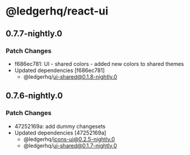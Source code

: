 # @ledgerhq/react-ui

## 0.7.7-nightly.0

### Patch Changes

- f686ec781: UI - shared colors - added new colors to shared themes
- Updated dependencies [f686ec781]
  - @ledgerhq/ui-shared@0.1.8-nightly.0

## 0.7.6-nightly.0

### Patch Changes

- 47252169a: add dummy changesets
- Updated dependencies [47252169a]
  - @ledgerhq/icons-ui@0.2.5-nightly.0
  - @ledgerhq/ui-shared@0.1.7-nightly.0
